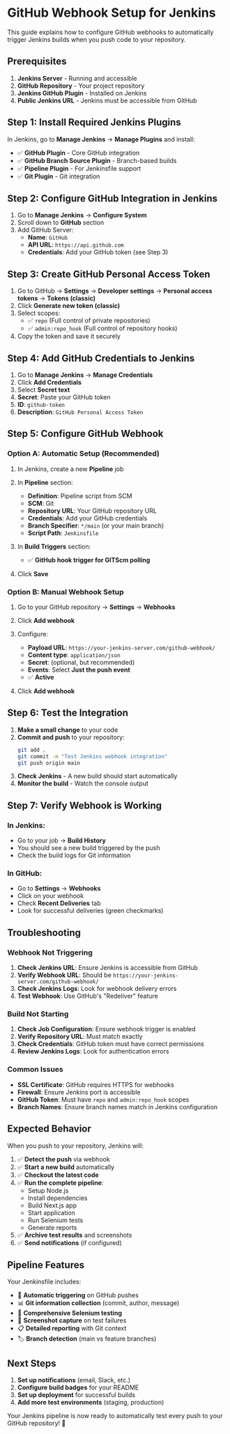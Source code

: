 # GitHub Webhook Setup for Jenkins

This guide explains how to configure GitHub webhooks to automatically trigger Jenkins builds when you push code to your repository.

## Prerequisites

1. **Jenkins Server** - Running and accessible
2. **GitHub Repository** - Your project repository
3. **Jenkins GitHub Plugin** - Installed on Jenkins
4. **Public Jenkins URL** - Jenkins must be accessible from GitHub

## Step 1: Install Required Jenkins Plugins

In Jenkins, go to **Manage Jenkins** → **Manage Plugins** and install:

- ✅ **GitHub Plugin** - Core GitHub integration
- ✅ **GitHub Branch Source Plugin** - Branch-based builds
- ✅ **Pipeline Plugin** - For Jenkinsfile support
- ✅ **Git Plugin** - Git integration

## Step 2: Configure GitHub Integration in Jenkins

1. Go to **Manage Jenkins** → **Configure System**
2. Scroll down to **GitHub** section
3. Add GitHub Server:
   - **Name**: `GitHub`
   - **API URL**: `https://api.github.com`
   - **Credentials**: Add your GitHub token (see Step 3)

## Step 3: Create GitHub Personal Access Token

1. Go to GitHub → **Settings** → **Developer settings** → **Personal access tokens** → **Tokens (classic)**
2. Click **Generate new token (classic)**
3. Select scopes:
   - ✅ `repo` (Full control of private repositories)
   - ✅ `admin:repo_hook` (Full control of repository hooks)
4. Copy the token and save it securely

## Step 4: Add GitHub Credentials to Jenkins

1. Go to **Manage Jenkins** → **Manage Credentials**
2. Click **Add Credentials**
3. Select **Secret text**
4. **Secret**: Paste your GitHub token
5. **ID**: `github-token`
6. **Description**: `GitHub Personal Access Token`

## Step 5: Configure GitHub Webhook

### Option A: Automatic Setup (Recommended)

1. In Jenkins, create a new **Pipeline** job
2. In **Pipeline** section:
   - **Definition**: Pipeline script from SCM
   - **SCM**: Git
   - **Repository URL**: Your GitHub repository URL
   - **Credentials**: Add your GitHub credentials
   - **Branch Specifier**: `*/main` (or your main branch)
   - **Script Path**: `Jenkinsfile`

3. In **Build Triggers** section:
   - ✅ **GitHub hook trigger for GITScm polling**

4. Click **Save**

### Option B: Manual Webhook Setup

1. Go to your GitHub repository → **Settings** → **Webhooks**
2. Click **Add webhook**
3. Configure:
   - **Payload URL**: `https://your-jenkins-server.com/github-webhook/`
   - **Content type**: `application/json`
   - **Secret**: (optional, but recommended)
   - **Events**: Select **Just the push event**
   - ✅ **Active**

4. Click **Add webhook**

## Step 6: Test the Integration

1. **Make a small change** to your code
2. **Commit and push** to your repository:
   ```bash
   git add .
   git commit -m "Test Jenkins webhook integration"
   git push origin main
   ```
3. **Check Jenkins** - A new build should start automatically
4. **Monitor the build** - Watch the console output

## Step 7: Verify Webhook is Working

### In Jenkins:
- Go to your job → **Build History**
- You should see a new build triggered by the push
- Check the build logs for Git information

### In GitHub:
- Go to **Settings** → **Webhooks**
- Click on your webhook
- Check **Recent Deliveries** tab
- Look for successful deliveries (green checkmarks)

## Troubleshooting

### Webhook Not Triggering

1. **Check Jenkins URL**: Ensure Jenkins is accessible from GitHub
2. **Verify Webhook URL**: Should be `https://your-jenkins-server.com/github-webhook/`
3. **Check Jenkins Logs**: Look for webhook delivery errors
4. **Test Webhook**: Use GitHub's "Redeliver" feature

### Build Not Starting

1. **Check Job Configuration**: Ensure webhook trigger is enabled
2. **Verify Repository URL**: Must match exactly
3. **Check Credentials**: GitHub token must have correct permissions
4. **Review Jenkins Logs**: Look for authentication errors

### Common Issues

- **SSL Certificate**: GitHub requires HTTPS for webhooks
- **Firewall**: Ensure Jenkins port is accessible
- **GitHub Token**: Must have `repo` and `admin:repo_hook` scopes
- **Branch Names**: Ensure branch names match in Jenkins configuration

## Expected Behavior

When you push to your repository, Jenkins will:

1. ✅ **Detect the push** via webhook
2. ✅ **Start a new build** automatically
3. ✅ **Checkout the latest code**
4. ✅ **Run the complete pipeline**:
   - Setup Node.js
   - Install dependencies
   - Build Next.js app
   - Start application
   - Run Selenium tests
   - Generate reports
5. ✅ **Archive test results** and screenshots
6. ✅ **Send notifications** (if configured)

## Pipeline Features

Your Jenkinsfile includes:

- 🔄 **Automatic triggering** on GitHub pushes
- 📊 **Git information collection** (commit, author, message)
- 🧪 **Comprehensive Selenium testing**
- 📸 **Screenshot capture** on test failures
- 📋 **Detailed reporting** with Git context
- 🏷️ **Branch detection** (main vs feature branches)

## Next Steps

1. **Set up notifications** (email, Slack, etc.)
2. **Configure build badges** for your README
3. **Set up deployment** for successful builds
4. **Add more test environments** (staging, production)

Your Jenkins pipeline is now ready to automatically test every push to your GitHub repository! 🚀
